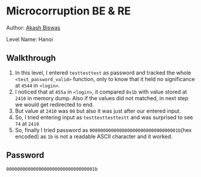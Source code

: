 # Microcorruption BE & RE

Author: [Akash Biswas](https://github.com/akashkb-a01)

Level Name: Hanoi

## Walkthrough
1. In this level, I entered `testtesttest` as password and tracked the whole `<test_password_valid>` function, only to know that it held no significance at `4544` in `<login>`.
2. I noticed that at `455a` in `<login>`, it compared `0x1b` with value stored at `2410` in memory dump. Also if the values did not matched, in next step we would get redirected to end.
3. But value at `2410` was `00` but also it was just after our entered input.
4. So, I tried entering input as `testtesttesttestt` and was surprised to see `74` at `2410`
5. So, finally I tried password as `000000000000000000000000000000001b`(hex encoded) as `1b` is not a readable ASCII character and it worked.

## Password
`000000000000000000000000000000001b`

